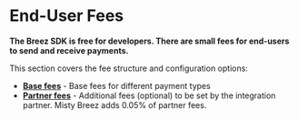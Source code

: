 # End-User Fees

**The Breez SDK is free for developers. There are small fees for end-users to send and receive payments.**

This section covers the fee structure and configuration options:

- **[Base fees](/guide/base_fees.md)** - Base fees for different payment types
- **[Partner fees](/guide/partner_fees.md)** - Additional fees (optional) to be set by the integration partner. Misty Breez adds 0.05% of partner fees.
